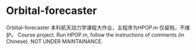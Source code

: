 # Orbital-forecaster
Orbital-forecaster
本科航天动力学课程大作业，主程序为HPOP.m
仅留档，不维护。
Course project. Run HPOP.m, follow the instructions of comments (in Chinese). 
NOT UNDER MAINTAINANCE.
